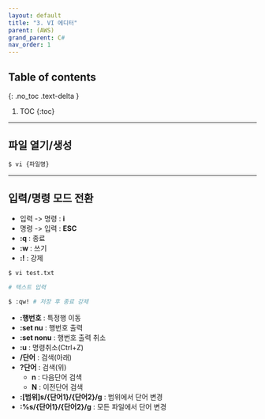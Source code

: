 ```yaml
---
layout: default
title: "3. VI 에디터"
parent: (AWS)
grand_parent: C#
nav_order: 1
---
```


## Table of contents
{: .no_toc .text-delta }

1. TOC
{:toc}

---

## 파일 열기/생성

```bash
$ vi {파일명}
```

---

## 입력/명령 모드 전환

* 입력 -> 명령 : **i**
* 명령 -> 입력 : **ESC**
* **:q** : 종료
* **:w** : 쓰기
* **:!** : 강제

```bash
$ vi test.txt

# 텍스트 입력

$ :qw! # 저장 후 종료 강제
```

* **:행번호** : 특정행 이동
* **:set nu** : 행번호 출력
* **:set nonu** : 행번호 출력 취소
* **:u** : 명령취소(Ctrl+Z)
* **/단어** : 검색(아래)
* **?단어** : 검색(위)
    * **n** : 다음단어 검색
    * **N** : 이전단어 검색
* **:[범위]s/{단어1}/{단어2}/g** : 범위에서 단어 변경
* **:%s/{단어1}/{단어2}/g** : 모든 파일에서 단어 변경
